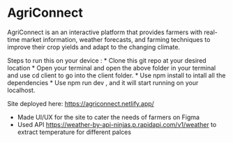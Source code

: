 # AgriConnect
AgriConnect is an an interactive platform that provides farmers with real-time market information, weather forecasts, and farming techniques to improve their crop yields and adapt to the changing climate.

Steps to run this on your device :
    *  Clone this git repo at your desired location
    *  Open your terminal and open the above folder in your terminal and use cd client to go into the client folder.
    *  Use npm install to intall all the dependencies
    *  Use npm run dev , and it will start running on your localhost.
   
Site deployed here: https://agriconnect.netlify.app/


* Made UI/UX for the site to cater the needs of farmers on Figma
* Used API https://weather-by-api-ninjas.p.rapidapi.com/v1/weather to extract temperature for different palces
